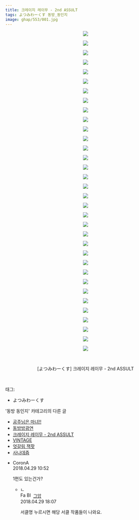 ```yaml
---
title: 크레이지 레이무 - 2nd ASSULT
tags: よつみわーくす 동방_동인지
image: ghap/553/001.jpg
---
```

<div class="article">
<p style="text-align: center; clear: none; float: none;"><img src="{{ site.nasurl }}/ghap/553/001.jpg"/></p>
<p style="text-align: center; clear: none; float: none;"><img src="{{ site.nasurl }}/ghap/553/002.jpg"/></p>
<p style="text-align: center; clear: none; float: none;"><img src="{{ site.nasurl }}/ghap/553/003.jpg"/></p>
<p style="text-align: center; clear: none; float: none;"><img src="{{ site.nasurl }}/ghap/553/004.jpg"/></p>
<p style="text-align: center; clear: none; float: none;"><img src="{{ site.nasurl }}/ghap/553/005.jpg"/></p>
<p style="text-align: center; clear: none; float: none;"><img src="{{ site.nasurl }}/ghap/553/006.jpg"/></p>
<p style="text-align: center; clear: none; float: none;"><img src="{{ site.nasurl }}/ghap/553/007.jpg"/></p>
<p style="text-align: center; clear: none; float: none;"><img src="{{ site.nasurl }}/ghap/553/008.jpg"/></p>
<p style="text-align: center; clear: none; float: none;"><img src="{{ site.nasurl }}/ghap/553/009.jpg"/></p>
<p style="text-align: center; clear: none; float: none;"><img src="{{ site.nasurl }}/ghap/553/010.jpg"/></p>
<p style="text-align: center; clear: none; float: none;"><img src="{{ site.nasurl }}/ghap/553/011.jpg"/></p>
<p style="text-align: center; clear: none; float: none;"><img src="{{ site.nasurl }}/ghap/553/012.jpg"/></p>
<p style="text-align: center; clear: none; float: none;"><img src="{{ site.nasurl }}/ghap/553/013.jpg"/></p>
<p style="text-align: center; clear: none; float: none;"><img src="{{ site.nasurl }}/ghap/553/014.jpg"/></p>
<p style="text-align: center; clear: none; float: none;"><img src="{{ site.nasurl }}/ghap/553/015.jpg"/></p>
<p style="text-align: center; clear: none; float: none;"><img src="{{ site.nasurl }}/ghap/553/016.jpg"/></p>
<p style="text-align: center; clear: none; float: none;"><img src="{{ site.nasurl }}/ghap/553/017.jpg"/></p>
<p style="text-align: center; clear: none; float: none;"><img src="{{ site.nasurl }}/ghap/553/018.jpg"/></p>
<p style="text-align: center; clear: none; float: none;"><img src="{{ site.nasurl }}/ghap/553/019.jpg"/></p>
<p style="text-align: center; clear: none; float: none;"><img src="{{ site.nasurl }}/ghap/553/020.jpg"/></p>
<p style="text-align: center; clear: none; float: none;"><img src="{{ site.nasurl }}/ghap/553/021.jpg"/></p>
<p style="text-align: center; clear: none; float: none;"><img src="{{ site.nasurl }}/ghap/553/022.jpg"/></p>
<p style="text-align: center; clear: none; float: none;"><img src="{{ site.nasurl }}/ghap/553/023.jpg"/></p>
<p style="text-align: center; clear: none; float: none;"><img src="{{ site.nasurl }}/ghap/553/024.jpg"/></p>
<p style="text-align: center; clear: none; float: none;"><img src="{{ site.nasurl }}/ghap/553/025.jpg"/></p>
<p style="text-align: center; clear: none; float: none;"><img src="{{ site.nasurl }}/ghap/553/026.jpg"/></p>
<p style="text-align: center; clear: none; float: none;"><img src="{{ site.nasurl }}/ghap/553/027.jpg"/></p>
<p style="text-align: center; clear: none; float: none;"><img src="{{ site.nasurl }}/ghap/553/028.jpg"/></p>
<p style="text-align: center; clear: none; float: none;"><img src="{{ site.nasurl }}/ghap/553/029.jpg"/></p>
<p style="text-align: center; clear: none; float: none;"><img src="{{ site.nasurl }}/ghap/553/030.jpg"/></p>
<p style="text-align: center; clear: none; float: none;"><img src="{{ site.nasurl }}/ghap/553/031.jpg"/></p>
<p style="text-align: center; clear: none; float: none;"><img src="{{ site.nasurl }}/ghap/553/032.jpg"/></p>
<p style="text-align: center; clear: none; float: none;"><img src="{{ site.nasurl }}/ghap/553/033.jpg"/></p>
<p style="text-align: center; clear: none; float: none;"><img src="{{ site.nasurl }}/ghap/553/034.jpg"/></p>
<p style="text-align: center; clear: none; float: none;"><br/></p>
<p style="text-align: center; clear: none; float: none;">[よつみわーくす] 크레이지 레이무 - 2nd ASSULT</p>
<p><br/></p>
</div><div class="tagTrail">
<p>태그: </p>
<ul>
<li>よつみわーくす</li>
</ul>
</div><div class="another">
<p>'동방 동인지' 카테고리의 다른 글</p>
<ul>
<li><a href="/2016-06-25-ghap_555">공주님은 마녀!!</a></li>
<li><a href="/2016-06-25-ghap_554">동방방광연</a></li>
<li><a href="/2016-06-25-ghap_553">크레이지 레이무 - 2nd ASSULT</a></li>
<li><a href="/2016-06-25-ghap_552">VINTAGE</a></li>
<li><a href="/2016-06-25-ghap_550">엇갈림 잭팟</a></li>
<li><a href="/2016-06-25-ghap_549">사나데즘</a></li>
</ul>
</div><div class="cb_module cb_fluid">
<div class="cb_wrt cb_profile">
<div class="comment">
<ul>
<li class="cb_thumb_off" id="comment15246899">
<div class="cb_comment_area">
<div class="cb_info_area">
<div class="cb_section">
<span class="cb_nick_name">CoronA</span>
</div>
<div class="cb_section">
<span class="cb_date">2018.04.29 10:52 </span>
</div>
</div>
<div class="cb_dsc_comment">
<p class="cb_dsc">
											1편도 있는건가?
										</p>
</div>
<ul>
<li class="cb_thumb_off" id="comment15246995">
<span class="cb_bu_subnode">ㄴ</span>
<div class="cb_comment_area">
<div class="cb_info_area">
<div class="cb_section">
<span class="cb_nick_name"><img alt="Favicon of https://ghaptouhou.tistory.com" height="16" onerror="this.onerror=null;this.parentNode.removeChild(this)" src="https://ghaptouhou.tistory.com/favicon.ico" width="16"/> <img alt="BlogIcon" height="16" onerror="this.parentNode.removeChild(this)" src="https://ghaptouhou.tistory.com/index.gif" width="16"/> <a href="https://ghaptouhou.tistory.com" onclick="return openLinkInNewWindow(this)"> 그압</a><span class="tistoryProfileLayerTrigger" onclick='TistoryProfile.show(event, this, {"title":"\uc800\uae30 \uc774\uac70 \ub098\uc911\uc5d0 \uc218\uc815 \uac00\ub2a5\ud558\ub098\uc694","url":"https:\/\/ghap.tistory.com","nickname":"\uadf8\uc555","items":[]}); return false;'></span></span>
</div>
<div class="cb_section">
<span class="cb_date">2018.04.29 18:07 </span>
</div>
</div>
<div class="cb_dsc_comment">
<p class="cb_dsc">
																서클명 누르시면 해당 서클 작품들이 나와요.
															</p>
</div>
</div>
</li>
</ul>
</div></li>
</ul>
</div>
</div><!-- commentList close -->
</div>